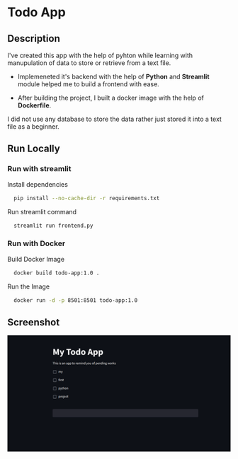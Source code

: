 
# Todo App



## Description
I've created this app with the help of pyhton while learning with manupulation of data to store or retrieve from a text file. 

- Implemeneted it's backend with the help of **Python** and **Streamlit** module helped me to build a frontend with ease.

- After building the project, I built a docker image with the help of **Dockerfile**.

I did not use any database to store the data rather just stored it into a text file as a beginner.
## Run Locally

### Run with streamlit
Install dependencies
```bash
  pip install --no-cache-dir -r requirements.txt
```
Run streamlit command
```bash
  streamlit run frontend.py
```
    
### Run with Docker

Build Docker Image

```bash
  docker build todo-app:1.0 .
```
Run the Image
```bash
  docker run -d -p 8501:8501 todo-app:1.0
```

## Screenshot
![Screenshot](https://github.com/AkramExp/python-todo-app/blob/main/Screenshot.png?raw=true)
